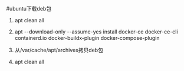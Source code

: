 #ubuntu下载deb包

1. apt clean all

2. apt --download-only --assume-yes install docker-ce docker-ce-cli containerd.io docker-buildx-plugin docker-compose-plugin

3. 从/var/cache/apt/archives拷贝deb包

4. apt clean all
